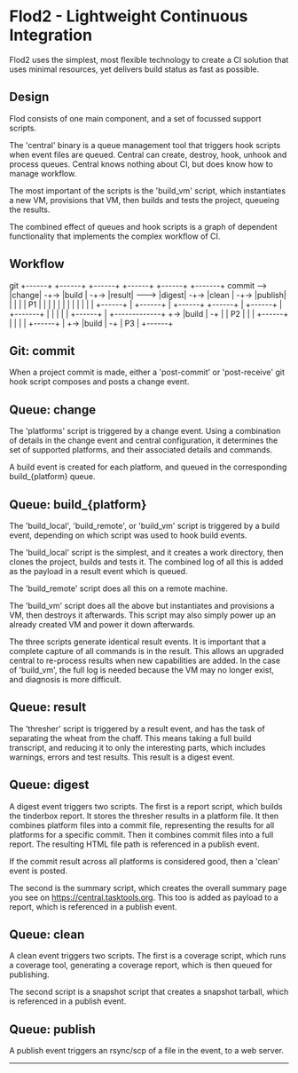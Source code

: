 # Flod2 - Lightweight Continuous Integration

Flod2 uses the simplest, most flexible technology to create a CI solution that
uses minimal resources, yet delivers build status as fast as possible.


## Design

Flod consists of one main component, and a set of focussed support scripts.

The 'central' binary is a queue management tool that triggers hook scripts when
event files are queued. Central can create, destroy, hook, unhook and process
queues. Central knows nothing about CI, but does know how to manage workflow.

The most important of the scripts is the 'build_vm' script, which instantiates
a new VM, provisions that VM, then builds and tests the project, queueing the
results.

The combined effect of queues and hook scripts is a graph of dependent
functionality that implements the complex workflow of CI.


## Workflow

   git        +------+      +------+      +------+      +------+      +------+      +-------+
   commit --> |change| -+-> |build | -+-> |result| ---> |digest| -+-> |clean | -+-> |publish|
              |      |  |   | P1   |  |   |      |      |      |  |   |      |  |   |       |
              +------+  |   +------+  |   +------+      +------+  |   +------+  |   +-------+
                        |             |                           |             |
                        |   +------+  |                           +-------------+
                        +-> |build | -+
                        |   | P2   |  |
                        |   +------+  |
                        |             |
                        |   +------+  |
                        +-> |build | -+
                            | P3   |
                            +------+

## Git: commit

When a project commit is made, either a 'post-commit' or 'post-receive' git
hook script composes and posts a change event.


## Queue: change

The 'platforms' script is triggered by a change event. Using a combination of
details in the change event and central configuration, it determines the set of
supported platforms, and their associated details and commands.

A build event is created for each platform, and queued in the corresponding
build_{platform} queue.


## Queue: build_{platform}

The 'build_local', 'build_remote', or 'build_vm' script is triggered by a build
event, depending on which script was used to hook build events.

The 'build_local' script is the simplest, and it creates a work directory, then
clones the project, builds and tests it. The combined log of all this is added
as the payload in a result event which is queued.

The 'build_remote' script does all this on a remote machine.

The 'build_vm' script does all the above but instantiates and provisions a VM,
then destroys it afterwards. This script may also simply power up an already
created VM and power it down afterwards.

The three scripts generate identical result events. It is important that a
complete capture of all commands is in the result. This allows an upgraded
central to re-process results when new capabilities are added. In the case of
'build_vm', the full log is needed because the VM may no longer exist, and
diagnosis is more difficult.


## Queue: result

The 'thresher' script is triggered by a result event, and has the task of
separating the wheat from the chaff. This means taking a full build transcript,
and reducing it to only the interesting parts, which includes warnings, errors
and test results. This result is a digest event.


## Queue: digest

A digest event triggers two scripts. The first is a report script, which builds
the tinderbox report. It stores the thresher results in a platform file. It
then combines platform files into a commit file, representing the results for
all platforms for a specific commit. Then it combines commit files into a full
report. The resulting HTML file path is referenced in a publish event.

If the commit result across all platforms is considered good, then a 'clean'
event is posted.

The second is the summary script, which creates the overall summary page you
see on https://central.tasktools.org. This too is added as payload to a
report, which is referenced in a publish event.


## Queue: clean

A clean event triggers two scripts. The first is a coverage script, which runs
a coverage tool, generating a coverage report, which is then queued for
publishing.

The second script is a snapshot script that creates a snapshot tarball, which
is referenced in a publish event.


## Queue: publish

A publish event triggers an rsync/scp of a file in the event, to a web server.

---
